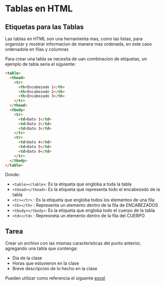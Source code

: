 # Tablas en HTML

## Etiquetas para las Tablas

Las tablas en HTML son una herramienta mas, como las listas, para organizar y mostrar informacion de manera mas ordenada, en este caso ordenadola en filas y columnas

Para crear una tabla se necesita de uan combinacion de etiquetas, un ejemplo de tabla seria el siguiente:

```html
<table>
  <thead>
    <tr>
      <th>Encabezado 1</th>
      <th>Encabezado 2</th>
      <th>Encabezado 3</th>
    </tr>
  </thead>
  <tbody>
    <tr>
      <td>Dato 1</td>
      <td>Dato 2</td>
      <td>Dato 3</td>
    </tr>
    <tr>
      <td>Dato 4</td>
      <td>Dato 5</td>
      <td>Dato 6</td>
    </tr>
  </tbody>
</table>
```

Donde:

- ```<table></table>```: Es la etiqueta que engloba a toda la tabla
- ```<thead></thead>```: Es la etiqueta que representa todo el encabezado de la tabla
- ```<tr></tr>```      : Es la etiqueta que engloba todos los elementos de una fila
- ```<th></th>```      : Representa un elemento dentro de la fila de ENCABEZADOS
- ```<tbody></tbody>```: Es la etiqueta que engloba todo el cuerpo de la tabla
- ```<td></td>```      : Represneta un elemento dentro de la fila del CUERPO

## Tarea

Crear un archivo con las mismas caracteristicas del punto anterior, agregando una tabla que contenga:

- Dia de la clase
- Horas que estuvieron en la clase
- Breve descripcion de lo hecho en la clase

Pueden utilizar como referencia el siguente [excel](https://docs.google.com/spreadsheets/d/1IvrG0LOUyKkrOMHnM4JIH9G0ug3lK4PE/edit?usp=sharing&ouid=115716158911216165456&rtpof=true&sd=true)
